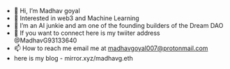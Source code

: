 - 👋 Hi, I’m Madhav goyal
- 👀 Interested in web3 and Machine Learning
- 🌱 I’m an AI junkie and am one of the founding builders of the Dream DAO
- 💞️ If you want to connect here is my twiiter address @MadhavG93133640
- 📫 How to reach me email me at madhavgoyal007@protonmail.com
- here is my blog - mirror.xyz/madhavg.eth
